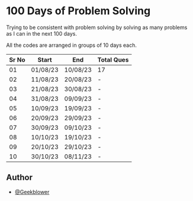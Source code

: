 # 100 Days of Problem Solving

Trying to be consistent with problem solving by solving as many problems as I can in the next 100 days.

All the codes are arranged in groups of 10 days each.




Sr No | Start | End | Total Ques
------|-------|-----|------------
01 | 01/08/23 | 10/08/23 | 17
02 | 11/08/23 | 20/08/23 | -
03 | 21/08/23 | 30/08/23 | -
04 | 31/08/23 | 09/09/23 | -
05 | 10/09/23 | 19/09/23 | -
06 | 20/09/23 | 29/09/23 | -
07 | 30/09/23 | 09/10/23 | -
08 | 10/10/23 | 19/10/23 | -
09 | 20/10/23 | 29/10/23 | -
10 | 30/10/23 | 08/11/23 | -

## Author

- [@Geekblower](https://www.github.com/geekblower)
